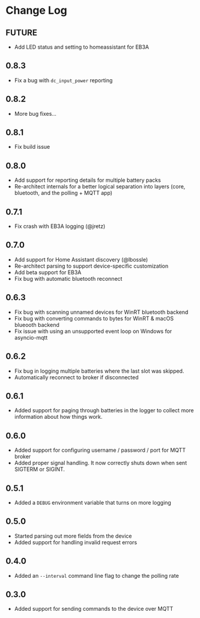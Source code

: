 # Change Log

## FUTURE

* Add LED status and setting to homeassistant for EB3A

## 0.8.3

* Fix a bug with `dc_input_power` reporting

## 0.8.2

* More bug fixes...

## 0.8.1

* Fix build issue

## 0.8.0

* Add support for reporting details for multiple battery packs
* Re-architect internals for a better logical separation into layers (core, bluetooth, and the polling + MQTT app)

## 0.7.1

* Fix crash with EB3A logging (@jretz)

## 0.7.0

* Add support for Home Assistant discovery (@lbossle)
* Re-architect parsing to support device-specific customization
* Add beta support for EB3A
* Fix bug with automatic bluetooth reconnect

## 0.6.3

* Fix bug with scanning unnamed devices for WinRT bluetooth backend
* Fix bug with converting commands to bytes for WinRT & macOS blueooth backend
* Fix issue with using an unsupported event loop on Windows for asyncio-mqtt

## 0.6.2

* Fix bug in logging multiple batteries where the last slot was skipped.
* Automatically reconnect to broker if disconnected

## 0.6.1

* Added support for paging through batteries in the logger to collect more information about how things work.

## 0.6.0

* Added support for configuring username / password / port for MQTT broker
* Added proper signal handling. It now correctly shuts down when sent SIGTERM or SIGINT.

## 0.5.1

* Added a `DEBUG` environment variable that turns on more logging

## 0.5.0

* Started parsing out more fields from the device
* Added support for handling invalid request errors

## 0.4.0

* Added an `--interval` command line flag to change the polling rate

## 0.3.0

* Added support for sending commands to the device over MQTT

